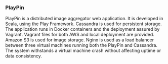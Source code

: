 ### PlayPin

PlayPin is a distributed image aggregator web application. It is developed in Scala, using the Play Framework. Cassandra is used for persistent storage. The application runs in Docker containers and the deployment assured by Vagrant. Vagrant files for both AWS and local deployment are provided. Amazon S3 is used for image storage. Nginx is used as a load balancer between three virtual machines running both the PlayPin and Cassandra. The system withstands a virtual machine crash without affecting uptime or data consistency. 
